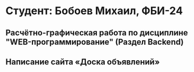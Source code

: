 # Студент: Бобоев Михаил, ФБИ-24

## Расчётно-графическая работа по дисциплине "WEB-программирование" (Раздел Backend)

## Написание сайта «Доска объявлений»
